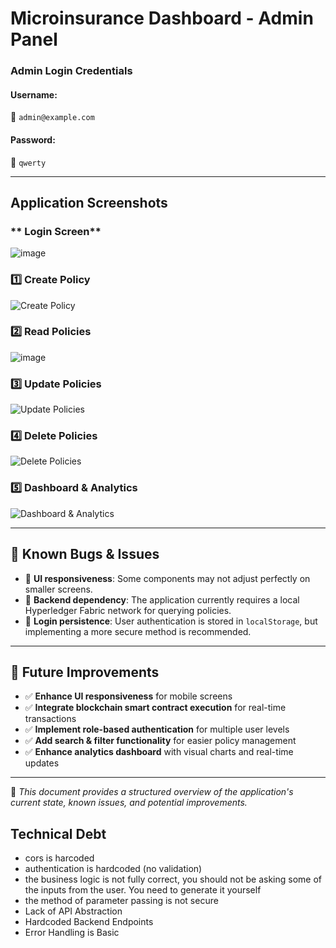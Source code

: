 
# **Microinsurance Dashboard - Admin Panel**  

### **Admin Login Credentials**  

#### **Username:**  
📌 `admin@example.com`  

#### **Password:**  
📌 `qwerty`  

---

## **Application Screenshots**  

### ** Login Screen**  
![image](https://github.com/user-attachments/assets/27532e67-b801-4d3b-8352-7c72c3e096b2)  

### **1️⃣ Create Policy**  
![Create Policy](https://github.com/user-attachments/assets/f2db8d1a-ae5e-4701-9b91-8a4b767260fe)  

### **2️⃣ Read Policies**  
![image](https://github.com/user-attachments/assets/f85c5719-84df-4928-9813-c729099e1232)
 

### **3️⃣ Update Policies**  
![Update Policies](https://github.com/user-attachments/assets/7d9c6278-29bd-4141-92a5-1384deabee55)  

### **4️⃣ Delete Policies**  
![Delete Policies](https://github.com/user-attachments/assets/974bc8c3-2771-40fc-88b4-388543007f56)  

### **5️⃣ Dashboard & Analytics**  
![Dashboard & Analytics](https://github.com/user-attachments/assets/d28c9cf6-445f-438f-b1d8-1feeb472636c)  

---

## **🐞 Known Bugs & Issues**  

- 📌 **UI responsiveness**: Some components may not adjust perfectly on smaller screens.  
- 📌 **Backend dependency**: The application currently requires a local Hyperledger Fabric network for querying policies.  
- 📌 **Login persistence**: User authentication is stored in `localStorage`, but implementing a more secure method is recommended.  

---

## **🔮 Future Improvements**  

- ✅ **Enhance UI responsiveness** for mobile screens  
- ✅ **Integrate blockchain smart contract execution** for real-time transactions  
- ✅ **Implement role-based authentication** for multiple user levels  
- ✅ **Add search & filter functionality** for easier policy management  
- ✅ **Enhance analytics dashboard** with visual charts and real-time updates  

---

📌 *This document provides a structured overview of the application's current state, known issues, and potential improvements.*  


## Technical Debt
- cors is harcoded 
- authentication is hardcoded (no validation)
- the business logic is not fully correct, you should not be asking some of the inputs from the user. You need to generate it yourself
- the method of parameter passing is not secure
-  Lack of API Abstraction
-  Hardcoded Backend Endpoints
-  Error Handling is Basic

